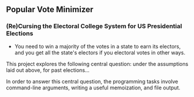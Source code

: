 ## Popular Vote Minimizer ##
### (Re)Cursing the Electoral College System for US Presidential Elections ###

- You need to win a majority of the votes in a state to earn its electors, and you get all the state's electors if you
electoral votes in other ways.

This project explores the following central question: under the assumptions laid out above, for past elections...


In order to answer this central question, the programming tasks involve command-line arguments, writing a useful
memoization, and file output.